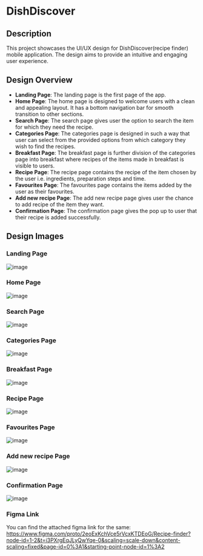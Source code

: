 # DishDiscover

## Description
This project showcases the UI/UX design for DishDiscover(recipe finder) mobile application. The design aims to provide an intuitive and engaging user experience.

## Design Overview
- **Landing Page**: The landing page is the first page of the app.
- **Home Page**: The home page is designed to welcome users with a clean and appealing layout. It has a bottom navigation bar for smooth transition to other sections.
- **Search Page**: The search page gives user the option to search the item for which they need the recipe.
- **Categories Page**: The categories page is designed in such a way that user can select from the provided options from which category they wish to find the recipes.
- **Breakfast Page**: The breakfast page is further division of the categories page into breakfast where recipes of the items made in breakfast is visible to users.
- **Recipe Page**: The recipe page contains the recipe of the item chosen by the user i.e. ingredients, preparation steps and time.
- **Favourites Page**: The favourites page contains the items added by the user as their favourites.
- **Add new recipe Page**: The add new recipe page gives user the chance to add recipe of the item they want.
- **Confirmation Page**: The confirmation page gives the pop up to user that their recipe is added successfully.

## Design Images

### Landing Page
![image](https://github.com/jhanu-bal2607/Recipe-Finder/assets/140936201/98e15948-1c8a-4a69-9ad0-d5c71e8421d1)

### Home Page
![image](https://github.com/jhanu-bal2607/Recipe-Finder/assets/140936201/5f31e042-b300-4760-9f60-88b2e7c62e61)

### Search Page
![image](https://github.com/jhanu-bal2607/Recipe-Finder/assets/140936201/0a8e168a-ca61-4339-9197-8c9b947060fa)

### Categories Page
![image](https://github.com/jhanu-bal2607/Recipe-Finder/assets/140936201/6039b82b-d256-45e8-833b-671b5f22fbba)

### Breakfast Page
![image](https://github.com/jhanu-bal2607/Recipe-Finder/assets/140936201/69af54d3-2ee5-4d7c-ab77-38482dc0e61a)

### Recipe Page
![image](https://github.com/jhanu-bal2607/Recipe-Finder/assets/140936201/7a6474df-811b-4dab-bce7-f128b333ec61)

### Favourites Page
![image](https://github.com/jhanu-bal2607/Recipe-Finder/assets/140936201/7e892f90-dd07-42e9-ad25-fadcbf79eee5)

### Add new recipe Page
![image](https://github.com/jhanu-bal2607/Recipe-Finder/assets/140936201/a35be3ee-d0f9-40b2-b3ed-b56166092c94)

### Confirmation Page
![image](https://github.com/jhanu-bal2607/Recipe-Finder/assets/140936201/fffbd6b6-c129-4561-9313-9983d9068e5b)


### Figma Link
You can find the attached figma link for the same: https://www.figma.com/proto/2eoExKchVce5rVcxKTDEoG/Recipe-finder?node-id=1-2&t=i3PXrgEqJLyQwYqe-0&scaling=scale-down&content-scaling=fixed&page-id=0%3A1&starting-point-node-id=1%3A2
